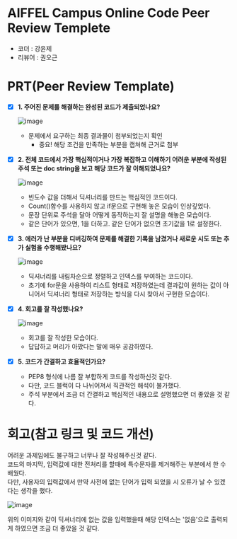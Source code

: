 # AIFFEL Campus Online Code Peer Review Templete
- 코더 : 강윤제
- 리뷰어 : 권오근


# PRT(Peer Review Template)
- [X]  **1. 주어진 문제를 해결하는 완성된 코드가 제출되었나요?**

   ![image](https://github.com/user-attachments/assets/5b45f12a-02e9-4277-9320-aaa8bdb8970b)  
    - 문제에서 요구하는 최종 결과물이 첨부되었는지 확인
        - 중요! 해당 조건을 만족하는 부분을 캡쳐해 근거로 첨부
    
- [x]  **2. 전체 코드에서 가장 핵심적이거나 가장 복잡하고 이해하기 어려운 부분에 작성된 
주석 또는 doc string을 보고 해당 코드가 잘 이해되었나요?**

    ![image](https://github.com/user-attachments/assets/ee0228e5-0336-4a81-a46f-85896a861691)

   -  빈도수 값을 더해서 딕셔너리를 만드는 핵심적인 코드이다.
   -  Count()함수를 사용하지 않고 if문으로 구현해 놓은 모습이 인상깊었다.
   -  문장 단위로 주석을 달아 어떻게 동작하는지 잘 설명을 해놓은 모습이다.
   -  같은 단어가 있으면, 1을 더하고. 같은 단어가 없으면 초기값을 1로 설정한다.
        
- [x]  **3. 에러가 난 부분을 디버깅하여 문제를 해결한 기록을 남겼거나
새로운 시도 또는 추가 실험을 수행해봤나요?**

    ![image](https://github.com/user-attachments/assets/970e1069-fae2-4cc5-bdb8-af88a80db84a)

    - 딕셔너리를 내림차순으로 정렬하고 인덱스를 부여하는 코드이다.
    - 초기에 for문을 사용하여 리스트 형태로 저장하였는데 결과값이 원하는 값이 아니어서
      딕셔너리 형태로 저장하는 방식을 다시 찾아서 구현한 모습이다.
        
- [x]  **4. 회고를 잘 작성했나요?**

    ![image](https://github.com/user-attachments/assets/ecca32ea-4e15-4a6c-a6dd-60eea8ea6d2f)

    - 회고를 잘 작성한 모습이다.
    - 답답하고 머리가 아팠다는 말에 매우 공감하였다.
        
- [x]  **5. 코드가 간결하고 효율적인가요?**
    - PEP8 형식에 나름 잘 부합하게 코드를 작성하신것 같다.
    - 다만, 코드 블럭이 다 나뉘어져서 직관적인 해석이 불가했다.
    - 주석 부분에서 조금 더 간결하고 핵심적인 내용으로 설명했으면 더 좋았을 것 같다.


# 회고(참고 링크 및 코드 개선)

어려운 과제임에도 불구하고 너무나 잘 작성해주신것 같다.  
코드의 마지막, 입력값에 대한 전처리를 할때에 특수문자를 제거해주는 부분에서 한 수 배웠다.  
다만, 사용자의 입력값에서 만약 사전에 없는 단어가 입력 되었을 시 오류가 날 수 있겠다는 생각을 했다.  
  
   ![image](https://github.com/user-attachments/assets/fe20afac-2d44-433e-894a-8e849b4b4978)
    
위의 이미지와 같이 딕셔너리에 없는 값을 입력했을때 해당 인덱스는 '없음'으로 출력되게 하였으면 조금 더 좋았을 것 같다.

